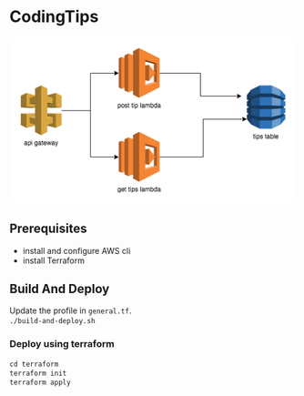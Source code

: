 # CodingTips

![architecture](CodingTips.png)

## Prerequisites
* install and configure AWS cli
* install Terraform

## Build And Deploy
Update the profile in `general.tf`.  
`./build-and-deploy.sh`

### Deploy using terraform

```
cd terraform
terraform init
terraform apply
```

